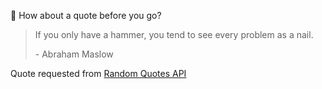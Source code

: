 📣 How about a quote before you go?

> If you only have a hammer, you tend to see every problem as a nail.
>
> <p>- Abraham Maslow</p>

Quote requested from [Random Quotes API](https://github.com/lukePeavey/quotable)
